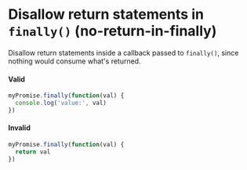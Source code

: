 # Disallow return statements in `finally()` (no-return-in-finally)

Disallow return statements inside a callback passed to `finally()`, since
nothing would consume what's returned.

#### Valid

```js
myPromise.finally(function(val) {
  console.log('value:', val)
})
```

#### Invalid

```js
myPromise.finally(function(val) {
  return val
})
```
